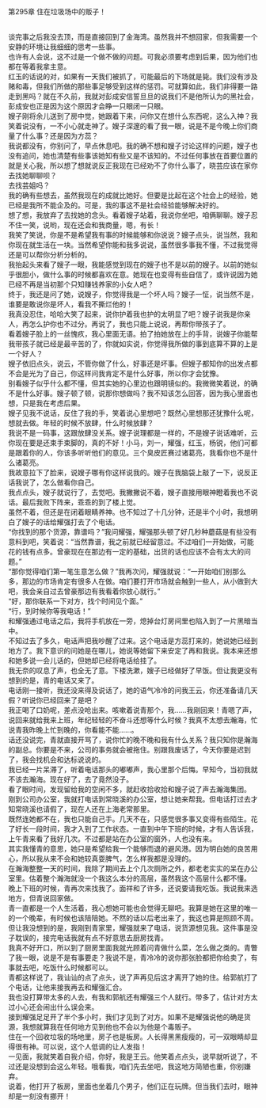 第295章 住在垃圾场中的贩子！
<br />谈完事之后我没去顶，而是直接回到了金海湾。虽然我并不想回家，但我需要一个安静的环境让我细细的思考一些事。<br />也许有人会说，这不过是一个做不做的问题。可我必须要考虑到后果，因为他们也都在等着我拿主意。<br />红玉的话说的对，如果有一天我们被抓了，可能最后的下场就是毙。我们没有涉及赌和毒，但我们所做的那些事足够受到这样的惩罚。可就算如此，我们非得要一路走到黑吗？就在不久前，我就对彭成安信誓旦旦的说我们不是他所认为的黑社会，彭成安也正是因为这个原因才会睁一只眼闭一只眼。<br />嫂子刚将余儿送到了房中觉，她跟着下来，问你又在想什么东西呢，这么入神？我笑着说没有，一不小心就走神了。嫂子深邃的看了我一眼，说是不是今晚上你们商量了什么事？还是因为方蕊？<br />我说都没有，你别问了，早点休息吧。我的确不想和嫂子讨论这样的问题，嫂子也没有追问，她也清楚有些事该她知有些又是不该知的。不过任何事放在首要位置的就是关心我，所以想了想就说反正我现在已经劝不了你什么事了，晓芸应该在家你去找她聊聊呗？<br />去找芸姐吗？<br />我的确有些想去，虽然我现在的成就比她好。但要是比起在这个社会上的经验，她已经是我所不能企及的。可是，我的事这不是社会经验能够解决好的。<br />想了想，我放弃了去找她的念头。看着嫂子站着，我说你坐吧，咱俩聊聊。嫂子忍不住一笑，说哟，现在还会和我商量，嗯，有长！<br />我笑了笑说，你是不是希望我有事的时候能够和你说说？嫂子点头，说当然，我和你现在就生活在一块。当然希望你能和我多说说，虽然很多事我不懂，不过我觉得还是可以帮你分析分析的。<br />我抬起头来看了嫂子一眼，我能感觉到现在的嫂子也不是以前的嫂子。以前的她似乎很胆小，做什么事的时候都喜欢在意。她现在也变得有些自信了，或许说因为她已经不再是当初那个只知赚钱养家的小女人吧？<br />终于，我还是问了她，说嫂子，你觉得我是一个坏人吗？嫂子一怔，说当然不是，谁要是敢说你是坏人，看我不撕烂他的！<br />我真没忍住，哈哈大笑了起来，说你护着我也护的太明显了吧？嫂子说我是你亲人，再怎么护你也不过分。再说了，我也只能上说说，再帮你带孩子了。<br />看着嫂子脸上的一丝愧疚，我心里面无语。拍了拍她放在上的手背，说嫂子你能帮我带孩子就已经是最辛苦的了，你就如实说，你觉得我所做的事到底算不算的上是一个好人？<br />嫂子依旧点头，说云，不管你做了什么，好事还是坏事。但嫂子都知你的出发点都不会是光为了自己，你这样问我肯定不是什么好事，所以你才会犹豫。<br />别看嫂子似乎什么都不懂，但其实她的心里边也跟明镜似的。我微微笑着说，的确不是什么好事。嫂子顿了顿，说那你想做吗？我不知该怎么回答，因为我心里面也想，只是我在考虑后果。<br />嫂子见我不说话，反住了我的手，笑着说心里想吧？既然心里想那还犹豫什么呢，想就去做。年轻的时候不放肆，什么时候放肆？<br />我说不是一码事，这跟放肆没关系。嫂子说理都是一样的，不是嫂子说话难听，云你现在要是还束手束脚的，真的不好！小马，刘一，耀强，红玉，杨锐，他们可都是跟着你的人，你该多听听他们的意见。三个臭皮匠赛过诸葛亮，我看你也不是什么诸葛亮。<br />我故意拉下了脸来，说嫂子哪有你这样说我的。嫂子在我脑袋上敲了一下，说反正话我说了，怎么做看你自己。<br />我点点头，嫂子就说行了，去觉吧。我撇撇说不着，嫂子直接用眼神瞪着我也不说话。最后我败下阵来，乖乖的到了楼上觉。<br />虽然不着，但还是在闭着眼睛养神。也不知过了十几分钟，还是半个小时，我想明白了嫂子的话给耀强打去了个电话。<br />“你找到的那个货源，靠谱吗？”我问耀强，耀强那头顿了好几秒种蘑菇是有些没有意料到吧，笑着说：“当然靠谱，我之前就已经留意过。不过咱们一开始做，可能花的钱有点多。曾豪现在在那边有一定的基础，出货的话也应该不会有太大的问题。”<br />“那你觉得咱们第一笔生意怎么做？”我再次问，耀强就说：“一开始咱们别那么多，那边的市场肯定有很多人在做。咱们要打开市场就会触到一些人，从小做到大吧，我会亲自过去曾豪那边有我看着你放心就行。”<br />“好，那你联系一下对方，找个时间见个面。”<br />“行，到时候你等我电话！”<br />和耀强通过电话之后，我将手机放在一旁，熄掉台灯房间里也陷入到了一片黑暗当中。<br />不知过去了多久，电话声把我吵醒了过来。这个电话是方蕊打来的，她说她已经到地方了。我下意识的问她是在哪儿，她说等她留下来安定了再和我说。我本来还想和她多说一会儿话的，但她却已经将电话给挂了。<br />我无奈的叹息了声，也全无了意。下楼洗漱，嫂子已经做好了早饭。但让我更没有想到的是，青的电话又来了。<br />电话刚一接听，我还没来得及说话了，她的语气冷冷的问我王云，你还准备请几天假？听说你已经回来了是吧？<br />我正喝了口奶呢，差点没呛出来。咳嗽着说青那个，我……我刚回来！青嗯了声，说回来就给我来上班，年纪轻轻的不奋斗还想等什么时候？我真不太想去瀚海，忙说青我昨晚上忙到晚的，你看能不能……。<br />话还没说完，青就直接开骂了，说你忙的晚不晚和我有什么关系？我只知你是瀚海的副总。你要是不来，公司的事务就会被拖住。别跟我废话了，今天你要是迟到了，我会找机会和达标说说的。<br />我已经一片呆滞了，听着电话那头的嘟嘟声，我心里那个后悔。早知今，当初我就不该去瀚海。现在好了，去了竟然没子。<br />看了眼时间，发现留给我的空闲不多，就赶收拾收拾和嫂子说了声去瀚海集团。<br />刚到公司办公室，我就打电话到常晓溪的办公室，想让她来帮我。但电话打过去才知常晓溪也请假了，现在人还在上海老常那里。<br />既然连她都不在，我也只能自己手。几天不在，只感觉很多事又变得有些陌生。花了好长一段时间，我才入到了工作状态。一直到中午下班的时候，才有人告诉我，上午青来看了我好几次。不过都是站在办公室的窗外，人也没有来。<br />其实我懂青的意思，她只是希望给我一个能够而退的避风港。因为明白她的良苦用心，所以我从来不会和她较真耍脾气，怎么样我都是没理的。<br />在瀚海整整一天的时间，我除了期间去上个几次厕所之外，都老老实实的呆在办公室里。估着整个瀚海就没一个我这么本分的高层，虽然我这个高层什么都不懂。<br />晚上下班的时候，青再次来找我了。面祥和了许多，还说要请我吃饭。我说我来选地方，但青说回家做。<br />青一直都是一个人生活着，我心想她可能也会觉得无聊吧。我算是她在这里的唯一的一个晚辈，有时候也该陪陪她。不然的话以后老出来了，我这也算是照顾不周。<br />但让我没想到的是，我刚到青家里，耀强就来了电话，说货源想见我。这件事是没子耽误的，接完电话我就有点不好意思去厨房找青。<br />我真不好开口，所以到了厨房里面我就光顾着问青做什么菜，怎么做之类的。青瞥了我一眼，说是不是有事要走？我说不是，青冷冷的说你那张脸都把你给卖了，有事就去吧，吃饭什么时候都可以。<br />青都这样说了，我讪讪的点了点头，说了声再见后这才离开了她的住。给郭航打了个电话，让他来接我再去和耀强汇合。<br />我也没打算带太多的人去，有我和郭航还有耀强三个人就行。带多了，估计对方太过小心还会闹出什么误会来。<br />接到耀强足足开了半个多小时，我们才见到了对方。如果不是耀强说他的确是货源，我想就算我在任何地方见到他也不会以为他是个毒贩子。<br />住在一个回收垃圾的场地里，房子也是板房。人长得黑黑瘦瘦的，可一双眼睛却显得很有神。可以说，这个人低调的让人发指！<br />一见面，我就笑着自我介绍，你好，我是王云。他笑着点点头，说早就听说了，不过还是没想到会这么年轻。哦看我，咱们先去坐吧，我这地方简陋也重，你别嫌弃。<br />说着，他打开了板房，里面也坐着几个男子，他们正在玩牌。但当我们去时，眼神却是一刻没有挪开！